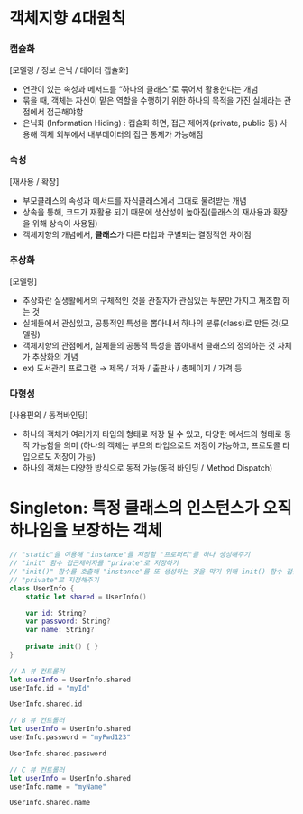 # 객체지향 4대원칙

### 캡슐화
[모델링 / 정보 은닉 / 데이터 캡슐화]

- 연관이 있는 속성과 메서드를 “하나의 클래스”로 묶어서 활용한다는 개념
- 묶을 때, 객체는 자신이 맡은 역할을 수행하기 위한  하나의 목적을 가진 실체라는 관점에서 접근해야함
- 은닉화 (Information Hiding) : 캡슐화 하면, 접근 제어자(private, public 등) 사용해  객체 외부에서  내부데이터의 접근 통제가 가능해짐

### 속성
[재사용 / 확장]

- 부모클래스의 속성과 메서드를 자식클래스에서 그대로 물려받는 개념
- 상속을 통해, 코드가 재활용 되기 때문에 생산성이 높아짐(클래스의 재사용과 확장을 위해 상속이 사용됨)
- 객체지향의 개념에서, **클래스**가 다른 타입과 구별되는 결정적인 차이점

### 추상화
[모델링]

- 추상화란 실생활에서의 구체적인 것을 관찰자가 관심있는 부분만 가지고 재조합 하는 것
- 실체들에서 관심있고, 공통적인 특성을 뽑아내서 하나의 분류(class)로 만든 것(모델링)
- 객체지향의 관점에서, 실체들의 공통적 특성을 뽑아내서 클래스의 정의하는 것 자체가 추상화의 개념
- ex) 도서관리 프로그램 → 제목 / 저자 / 출판사 / 총페이지 / 가격 등

### 다형성
[사용편의 / 동적바인딩]

- 하나의 객체가 여러가지 타입의 형태로 저장 될 수 있고, 다양한 메서드의 형태로 동작 가능함을 의미 (하나의 객체는 부모의 타입으로도 저장이 가능하고, 프로토콜 타입으로도 저장이 가능)
- 하나의 객체는 다양한 방식으로 동적 가능(동적 바인딩 / Method Dispatch)



# Singleton: 특정 클래스의 인스턴스가 오직 하나임을 보장하는 객체

```swift
// "static"을 이용해 "instance"를 저장할 "프로퍼티"를 하나 생성해주기
// "init" 함수 접근제어자를 "private"로 저장하기
// "init()" 함수를 호출해 "instance"를 또 생성하는 것을 막기 위해 init() 함수 접근 제어자를
// "private"로 지정해주기
class UserInfo {
    static let shared = UserInfo()

    var id: String?
    var password: String?
    var name: String?
    
    private init() { }
}

// A 뷰 컨트롤러
let userInfo = UserInfo.shared
userInfo.id = "myId"

UserInfo.shared.id

// B 뷰 컨트롤러
let userInfo = UserInfo.shared
userInfo.password = "myPwd123"

UserInfo.shared.password

// C 뷰 컨트롤러
let userInfo = UserInfo.shared
userInfo.name = "myName"

UserInfo.shared.name

```
